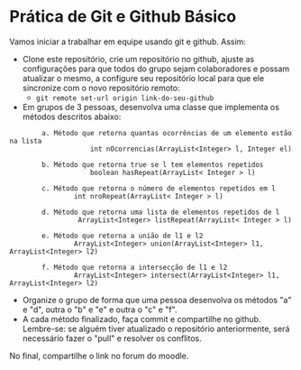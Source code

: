 # Prática de Git e Github Básico

Vamos iniciar a trabalhar em equipe usando git e github. Assim:

* Clone este repositório, crie um repositório no github, ajuste as configurações para que todos do grupo sejam colaboradores e possam atualizar o mesmo, a configure seu repositório local para que ele sincronize com o novo repositório remoto:
  * ```git remote set-url origin link-do-seu-github```
* Em grupos de 3 pessoas, desenvolva uma classe que implementa os métodos descritos abaixo:

```
        a. Método que retorna quantas ocorrências de um elemento estão na lista
        			int nOcorrencias(ArrayList<Integer> l, Integer el)
        
        b. Método que retorna true se l tem elementos repetidos
            		boolean hasRepeat(ArrayList< Integer > l)
        
        c. Método que retorna o número de elementos repetidos em l
        		int nroRepeat(ArrayList< Integer > l)
        
        d. Método que retorna uma lista de elementos repetidos de l
        		 ArrayList<Integer> listRepeat(ArrayList< Integer > l)
        
        e. Método que retorna a união de l1 e l2
        		ArrayList<Integer> union(ArrayList<Integer> l1, ArrayList<Integer> l2)
        
        f. Método que retorna a intersecção de l1 e l2
        		ArrayList<Integer> intersect(ArrayList<Integer> l1, ArrayList<Integer> l2)
```

  * Organize o grupo de forma que uma pessoa desenvolva os métodos "a" e "d", outra o "b" e "e" e outra o "c" e "f".
  * A cada método finalizado, faça commit e compartilhe no github. Lembre-se: se alguém tiver atualizado o repositório anteriormente, 
será necessário fazer o "pull" e resolver os conflitos.

No final, compartilhe o link no forum do moodle.